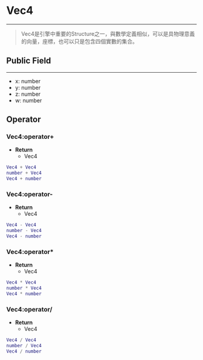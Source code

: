 # Vec4

---

> Vec4是引擎中重要的Structure之一，與數學定義相似，可以是具物理意義的向量，座標，也可以只是包含四個實數的集合。

## Public Field

---

+ x: number
+ y: number
+ z: number
+ w: number

## Operator

### Vec4:operator+

+ **Return**
  + Vec4

```lua
Vec4 + Vec4
number + Vec4
Vec4 + number
```

### Vec4:operator-

+ **Return**
  + Vec4

```lua
Vec4 - Vec4
number - Vec4
Vec4 - number
```

### Vec4:operator*

+ **Return**
  + Vec4

```lua
Vec4 * Vec4
number * Vec4
Vec4 * number
```

### Vec4:operator/

+ **Return**
  + Vec4

```lua
Vec4 / Vec4
number / Vec4
Vec4 / number
```
